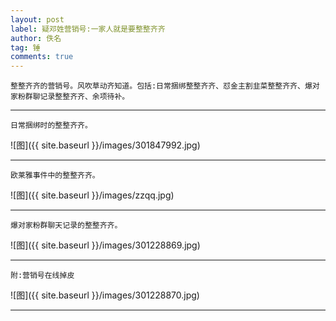 ```yaml
---
layout: post
label: 疑邓姓营销号:一家人就是要整整齐齐
author: 佚名
tag: 锤
comments: true
---
```


    整整齐齐的营销号。风吹草动齐知道。包括:日常捆绑整整齐齐、怼金主割韭菜整整齐齐、爆对家粉群聊记录整整齐齐、余项待补。

---

    日常捆绑时的整整齐齐。


![图]({{ site.baseurl }}/images/301847992.jpg)

---

    欧莱雅事件中的整整齐齐。

![图]({{ site.baseurl }}/images/zzqq.jpg)

---

    爆对家粉群聊天记录的整整齐齐。
    
![图]({{ site.baseurl }}/images/301228869.jpg)


---

    附:营销号在线掉皮

![图]({{ site.baseurl }}/images/301228870.jpg)

---



